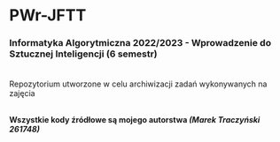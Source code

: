 # PWr-JFTT
### Informatyka Algorytmiczna 2022/2023 - Wprowadzenie do Sztucznej Inteligencji (6 semestr)<br/><br/>

Repozytorium utworzone w celu archiwizacji zadań wykonywanych na zajęcia<br/><br/>

**Wszystkie kody źródłowe są mojego autorstwa _(Marek Traczyński 261748)_**
